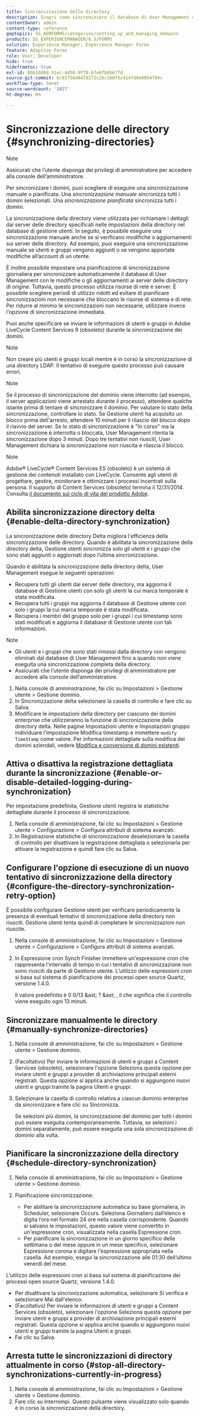 ```yaml
---
title: Sincronizzazione delle directory
description: Scopri come sincronizzare il database di User Management con le modifiche apportate ai server delle directory di origine tramite la sincronizzazione manuale o pianificata.
contentOwner: admin
content-type: reference
geptopics: SG_AEMFORMS/categories/setting_up_and_managing_domains
products: SG_EXPERIENCEMANAGER/6.5/FORMS
solution: Experience Manager, Experience Manager Forms
feature: Adaptive Forms
role: User, Developer
hide: true
hidefromtoc: true
exl-id: 8bb1dd68-51ec-4458-9ff8-bfe6fb0b67fd
source-git-commit: bc91f56d447d1f2c26c160f5c414fd0e6054f84c
workflow-type: tm+mt
source-wordcount: '1027'
ht-degree: 0%

---
```


# Sincronizzazione delle directory {#synchronizing-directories}

>[!NOTE]
> 
> Assicurati che l’utente disponga dei privilegi di amministratore per accedere alla console dell’amministratore.

Per sincronizzare i domini, puoi scegliere di eseguire una sincronizzazione manuale o pianificata. Una *sincronizzazione manuale* sincronizza tutti i domini selezionati. Una *sincronizzazione pianificata* sincronizza tutti i domini.

La sincronizzazione della directory viene utilizzata per richiamare i dettagli dai server delle directory specificati nelle impostazioni della directory nel database di gestione utenti. In seguito, è possibile eseguire una sincronizzazione manuale anche se si verificano modifiche o aggiornamenti sui server delle directory. Ad esempio, puoi eseguire una sincronizzazione manuale se utenti e gruppi vengono aggiunti o se vengono apportate modifiche all’account di un utente.

È inoltre possibile impostare una pianificazione di sincronizzazione giornaliera per sincronizzare automaticamente il database di User Management con le modifiche o gli aggiornamenti ai server delle directory di origine. Tuttavia, questo processo utilizza risorse di rete e server. È possibile scegliere periodi di utilizzo ridotti ed evitare di pianificare sincronizzazioni non necessarie che bloccano le risorse di sistema e di rete. Per ridurre al minimo le sincronizzazioni non necessarie, utilizzare invece l&#39;opzione di sincronizzazione immediata.

Puoi anche specificare se inviare le informazioni di utenti e gruppi in Adobe LiveCycle Content Services 9 (obsoleto) durante la sincronizzazione dei domini.

>[!NOTE]
>
>Non creare più utenti e gruppi locali mentre è in corso la sincronizzazione di una directory LDAP. Il tentativo di eseguire questo processo può causare errori.

>[!NOTE]
>
>Se il processo di sincronizzazione del dominio viene interrotto (ad esempio, il server applicazioni viene arrestato durante il processo), attendere qualche istante prima di tentare di sincronizzare il dominio. Per valutare lo stato della sincronizzazione, controllare lo stato. Se Gestione utenti ha acquisito un blocco prima dell&#39;arresto, attendere 10 minuti per il rilascio del blocco dopo il riavvio del server. Se lo stato di sincronizzazione è &quot;In corso&quot; ma la sincronizzazione è interrotta o bloccata, User Management ritenta la sincronizzazione dopo 3 minuti. Dopo tre tentativi non riusciti, User Management dichiara la sincronizzazione non riuscita e rilascia il blocco.

>[!NOTE]
>
>Adobe® LiveCycle® Content Services ES (obsoleto) è un sistema di gestione dei contenuti installato con LiveCycle. Consente agli utenti di progettare, gestire, monitorare e ottimizzare i processi incentrati sulla persona. Il supporto di Content Services (obsoleto) termina il 12/31/2014. Consulta [il documento sul ciclo di vita del prodotto Adobe](https://www.adobe.com/support/products/enterprise/eol/eol_matrix.html).

## Abilita sincronizzazione directory delta {#enable-delta-directory-synchronization}

La sincronizzazione delle directory Delta migliora l&#39;efficienza della sincronizzazione delle directory. Quando è abilitata la sincronizzazione della directory delta, Gestione utenti sincronizza solo gli utenti e i gruppi che sono stati aggiunti o aggiornati dopo l’ultima sincronizzazione.

Quando è abilitata la sincronizzazione della directory delta, User Management esegue le seguenti operazioni:

* Recupera tutti gli utenti dai server delle directory, ma aggiorna il database di Gestione utenti con solo gli utenti la cui marca temporale è stata modificata.
* Recupera tutti i gruppi ma aggiorna il database di Gestione utente con solo i gruppi la cui marca temporale è stata modificata.
* Recupera i membri del gruppo solo per i gruppi i cui timestamp sono stati modificati e aggiorna il database di Gestione utente con tali informazioni.

>[!NOTE]
>
>* Gli utenti e i gruppi che sono stati rimossi dalla directory non vengono eliminati dal database di User Management fino a quando non viene eseguita una sincronizzazione completa della directory.
>* Assicurati che l’utente disponga dei privilegi di amministratore per accedere alla console dell’amministratore.

1. Nella console di amministrazione, fai clic su Impostazioni > Gestione utente > Gestione dominio.
1. In Sincronizzazione delta selezionare la casella di controllo e fare clic su Salva.
1. Modificare le impostazioni della directory per ciascuno dei domini enterprise che utilizzeranno la funzione di sincronizzazione della directory delta. Nelle pagine Impostazioni utente e Impostazioni gruppo individuare l&#39;impostazione Modifica timestamp e immettere `modify TimeStamp` come valore. Per informazioni dettagliate sulla modifica dei domini aziendali, vedere [Modifica e conversione di domini esistenti](/help/forms/using/admin-help/editing-converting-existing-domains.md#editing-and-converting-existing-domains).

## Attiva o disattiva la registrazione dettagliata durante la sincronizzazione {#enable-or-disable-detailed-logging-during-synchronization}

Per impostazione predefinita, Gestione utenti registra le statistiche dettagliate durante il processo di sincronizzazione.

1. Nella console di amministrazione, fai clic su Impostazioni > Gestione utente > Configurazione > Configura attributi di sistema avanzati.
1. In Registrazione statistiche di sincronizzazione deselezionare la casella di controllo per disattivare la registrazione dettagliata o selezionarla per attivare la registrazione e quindi fare clic su Salva.

## Configurare l&#39;opzione di esecuzione di un nuovo tentativo di sincronizzazione della directory {#configure-the-directory-synchronization-retry-option}

È possibile configurare Gestione utenti per verificare periodicamente la presenza di eventuali tentativi di sincronizzazione della directory non riusciti. Gestione utenti tenta quindi di completare le sincronizzazioni non riuscite.

1. Nella console di amministrazione, fai clic su Impostazioni > Gestione utente > Configurazione > Configura attributi di sistema avanzati.
1. In Espressione cron Synch Finisher immettere un&#39;espressione cron che rappresenta l&#39;intervallo di tempo in cui i tentativi di sincronizzazione non sono riusciti da parte di Gestione utente. L’utilizzo delle espressioni cron si basa sul sistema di pianificazione dei processi open source Quartz, versione 1.4.0.

   Il valore predefinito è 0 0/13 &amp;ast; ? &amp;ast; , il che significa che il controllo viene eseguito ogni 13 minuti.

## Sincronizzare manualmente le directory {#manually-synchronize-directories}

1. Nella console di amministrazione, fai clic su Impostazioni > Gestione utente > Gestione dominio.
1. (Facoltativo) Per inviare le informazioni di utenti e gruppi a Content Services (obsoleto), selezionare l&#39;opzione Seleziona questa opzione per inviare utenti e gruppi a provider di archiviazione principali esterni registrati. Questa opzione si applica anche quando si aggiungono nuovi utenti e gruppi tramite la pagina Utenti e gruppi.
1. Selezionare la casella di controllo relativa a ciascun dominio enterprise da sincronizzare e fare clic su Sincronizza.

   Se selezioni più domini, la sincronizzazione del dominio per tutti i domini può essere eseguita contemporaneamente. Tuttavia, se selezioni i domini separatamente, può essere eseguita una sola sincronizzazione di dominio alla volta.

## Pianificare la sincronizzazione della directory {#schedule-directory-synchronization}

1. Nella console di amministrazione, fai clic su Impostazioni > Gestione utente > Gestione dominio.
1. Pianificazione sincronizzazione:

   * Per abilitare la sincronizzazione automatica su base giornaliera, in Scheduler, selezionare Occurs. Seleziona Giornaliero dall’elenco e digita l’ora nel formato 24 ore nella casella corrispondente. Quando si salvano le impostazioni, questo valore viene convertito in un&#39;espressione cron, visualizzata nella casella Espressione cron.
   * Per pianificare la sincronizzazione in un giorno specifico della settimana o del mese oppure in un mese specifico, selezionare Espressione corona e digitare l&#39;espressione appropriata nella casella. Ad esempio, esegui la sincronizzazione alle 01:30 dell’ultimo venerdì del mese.

L’utilizzo delle espressioni cron si basa sul sistema di pianificazione dei processi open source Quartz, versione 1.4.0.

* Per disattivare la sincronizzazione automatica, selezionare Si verifica e selezionare Mai dall&#39;elenco.
* (Facoltativo) Per inviare le informazioni di utenti e gruppi a Content Services (obsoleto), selezionare l&#39;opzione Seleziona questa opzione per inviare utenti e gruppi a provider di archiviazione principali esterni registrati. Questa opzione si applica anche quando si aggiungono nuovi utenti e gruppi tramite la pagina Utenti e gruppi.
* Fai clic su Salva.

## Arresta tutte le sincronizzazioni di directory attualmente in corso {#stop-all-directory-synchronizations-currently-in-progress}

1. Nella console di amministrazione, fai clic su Impostazioni > Gestione utente > Gestione dominio.
1. Fare clic su Interrompi. Questo pulsante viene visualizzato solo quando è in corso la sincronizzazione della directory.
